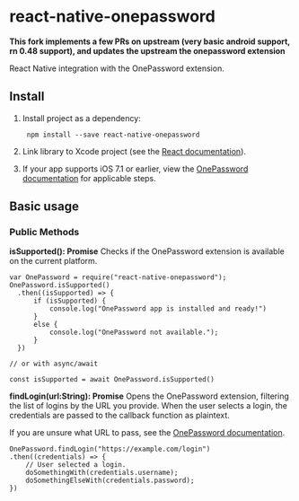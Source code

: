 # react-native-onepassword

**This fork implements a few PRs on upstream (very basic android support, rn 0.48 support), and updates the upstream the onepassword extension**

React Native integration with the OnePassword extension.

## Install

1. Install project as a dependency:

		npm install --save react-native-onepassword

2. Link library to Xcode project (see the [React documentation](http://facebook.github.io/react-native/docs/linking-libraries-ios.html#content)).

3. If your app supports iOS 7.1 or earlier, view the [OnePassword documentation](https://github.com/AgileBits/onepassword-app-extension#projects-supporting-ios-71-and-earlier) for applicable steps.

## Basic usage

### Public Methods

**isSupported(): Promise**
Checks if the OnePassword extension is available on the current platform.

```
var OnePassword = require("react-native-onepassword");
OnePassword.isSupported()
  .then((isSupported) => {
      if (isSupported) {
          console.log("OnePassword app is installed and ready!")
      }
      else {
          console.log("OnePassword not available.");
      }
  })

// or with async/await

const isSupported = await OnePassword.isSupported()
```

**findLogin(url:String): Promise**
Opens the OnePassword extension, filtering the list of logins by the URL you provide. When the user selects a login, the credentials are passed to the callback function as plaintext.

If you are unsure what URL to pass, see the [OnePassword documentation](https://github.com/AgileBits/onepassword-app-extension#best-practices).

```
OnePassword.findLogin("https://example.com/login")
.then((credentials) => {
    // User selected a login.
    doSomethingWith(credentials.username);
    doSomethingElseWith(credentials.password);
})
```

